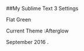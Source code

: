 ##My Sublime Text 3 Settings  

Flat Green  

[capture]:https://github.com/rizerzero/Sublime-Text-3-settings/blob/master/capture.png "Capture"

Current Theme :Afterglow

September 2016 .
